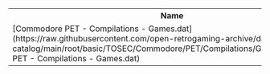 <table>
<tr><th>Name</th><th>Size</th></tr>
<tr><td>[Commodore PET - Compilations - Games.dat](https://raw.githubusercontent.com/open-retrogaming-archive/dat-catalog/main/root/basic/TOSEC/Commodore/PET/Compilations/Games/Commodore PET - Compilations - Games.dat)</td><td>4657</td></tr>
</table>
